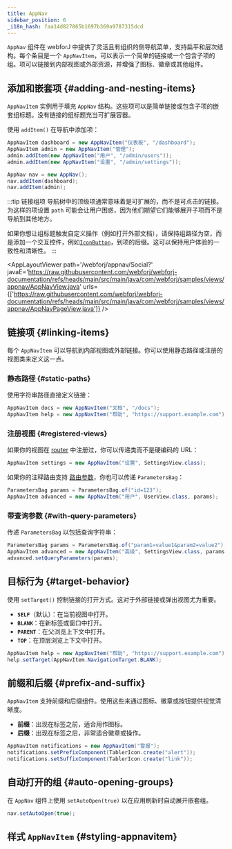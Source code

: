 ```yaml
---
title: AppNav
sidebar_position: 6
_i18n_hash: faa14d827865b1697b369a9787315dcd
---
```

<DocChip chip="shadow" />
<DocChip chip="name" label="dwc-app-nav" />
<DocChip chip="name" label="dwc-app-nav-item" />
<DocChip chip='since' label='24.12' />
<JavadocLink type="appnav" location="com/webforj/component/appnav/AppNav" top='true'/> 

`AppNav` 组件在 webforJ 中提供了灵活且有组织的侧导航菜单，支持扁平和层次结构。每个条目是一个 `AppNavItem`，可以表示一个简单的链接或一个包含子项的组。项可以链接到内部视图或外部资源，并增强了图标、徽章或其他组件。

## 添加和嵌套项 {#adding-and-nesting-items}

`AppNavItem` 实例用于填充 `AppNav` 结构。这些项可以是简单链接或包含子项的嵌套组标题。没有链接的组标题充当可扩展容器。

使用 `addItem()` 在导航中添加项：

```java
AppNavItem dashboard = new AppNavItem("仪表板", "/dashboard");
AppNavItem admin = new AppNavItem("管理");
admin.addItem(new AppNavItem("用户", "/admin/users"));
admin.addItem(new AppNavItem("设置", "/admin/settings"));

AppNav nav = new AppNav();
nav.addItem(dashboard);
nav.addItem(admin);
```

:::tip 链接组项
导航树中的顶级项通常意味着是可扩展的，而不是可点击的链接。为这样的项设置 `path` 可能会让用户困惑，因为他们期望它们能够展开子项而不是导航到其他地方。

如果你想让组标题触发自定义操作（例如打开外部文档），请保持组路径为空，而是添加一个交互控件，例如[`IconButton`](./icon#icon-buttons)，到项的后缀。这可以保持用户体验的一致性和清晰性。
:::

<!--vale off-->
<AppLayoutViewer 
path='/webforj/appnav/Social?'  
javaE='https://raw.githubusercontent.com/webforj/webforj-documentation/refs/heads/main/src/main/java/com/webforj/samples/views/appnav/AppNavView.java'
urls={['https://raw.githubusercontent.com/webforj/webforj-documentation/refs/heads/main/src/main/java/com/webforj/samples/views/appnav/AppNavPageView.java']}
/>
<!--vale on-->

## 链接项 {#linking-items}

每个 `AppNavItem` 可以导航到内部视图或外部链接。你可以使用静态路径或注册的视图类来定义这一点。

### 静态路径 {#static-paths}

使用字符串路径直接定义链接：

```java
AppNavItem docs = new AppNavItem("文档", "/docs");
AppNavItem help = new AppNavItem("帮助", "https://support.example.com");
```

### 注册视图 {#registered-views}

如果你的视图在 [router](../routing/overview) 中注册过，你可以传递类而不是硬编码的 URL：

```java
AppNavItem settings = new AppNavItem("设置", SettingsView.class);
```

如果你的注释路由支持 [路由参数](../routing/route-patterns#named-parameters)，你也可以传递 `ParametersBag`：

```java
ParametersBag params = ParametersBag.of("id=123");
AppNavItem advanced = new AppNavItem("用户", UserView.class, params);
```

### 带查询参数 {#with-query-parameters}

传递 `ParametersBag` 以包括查询字符串：

```java
ParametersBag params = ParametersBag.of("param1=value1&param2=value2");
AppNavItem advanced = new AppNavItem("高级", SettingsView.class, params);
advanced.setQueryParameters(params);
```

## 目标行为 {#target-behavior}

使用 `setTarget()` 控制链接的打开方式。这对于外部链接或弹出视图尤为重要。

- **`SELF`**（默认）：在当前视图中打开。
- **`BLANK`**：在新标签或窗口中打开。
- **`PARENT`**：在父浏览上下文中打开。
- **`TOP`**：在顶层浏览上下文中打开。

```java
AppNavItem help = new AppNavItem("帮助", "https://support.example.com");
help.setTarget(AppNavItem.NavigationTarget.BLANK);
```

## 前缀和后缀 {#prefix-and-suffix}

`AppNavItem` 支持前缀和后缀组件。使用这些来通过图标、徽章或按钮提供视觉清晰度。

- **前缀**：出现在标签之前，适合用作图标。
- **后缀**：出现在标签之后，非常适合徽章或操作。

```java
AppNavItem notifications = new AppNavItem("警报");
notifications.setPrefixComponent(TablerIcon.create("alert"));
notifications.setSuffixComponent(TablerIcon.create("link"));
```

## 自动打开的组 {#auto-opening-groups}

在 `AppNav` 组件上使用 `setAutoOpen(true)` 以在应用刷新时自动展开嵌套组。

```java
nav.setAutoOpen(true);
```

## 样式 `AppNavItem` {#styling-appnavitem}

<TableBuilder name="AppNavItem" />
